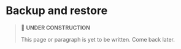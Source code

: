 # Backup and restore

> 🚧 **UNDER CONSTRUCTION**
>
> This page or paragraph is yet to be written. Come back later.